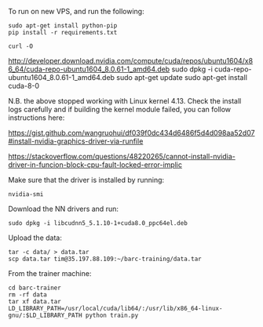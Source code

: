 

To run on new VPS, and run the following:

    sudo apt-get install python-pip
    pip install -r requirements.txt

    curl -O
  http://developer.download.nvidia.com/compute/cuda/repos/ubuntu1604/x86_64/cuda-repo-ubuntu1604_8.0.61-1_amd64.deb
    sudo dpkg -i cuda-repo-ubuntu1604_8.0.61-1_amd64.deb
    sudo apt-get update
    sudo apt-get install cuda-8-0

N.B. the above stopped working with Linux kernel 4.13. Check the install logs carefully and if building the kernel module failed, you can follow instructions here:

https://gist.github.com/wangruohui/df039f0dc434d6486f5d4d098aa52d07#install-nvidia-graphics-driver-via-runfile

https://stackoverflow.com/questions/48220265/cannot-install-nvidia-driver-in-funcion-block-cpu-fault-locked-error-implic

Make sure that the driver is installed by running:

    nvidia-smi

Download the NN drivers and run:

    sudo dpkg -i libcudnn5_5.1.10-1+cuda8.0_ppc64el.deb

Upload the data:

    tar -c data/ > data.tar
    scp data.tar tim@35.197.88.109:~/barc-training/data.tar

From the trainer machine:

    cd barc-trainer
    rm -rf data
    tar xf data.tar
    LD_LIBRARY_PATH=/usr/local/cuda/lib64/:/usr/lib/x86_64-linux-gnu/:$LD_LIBRARY_PATH python train.py

